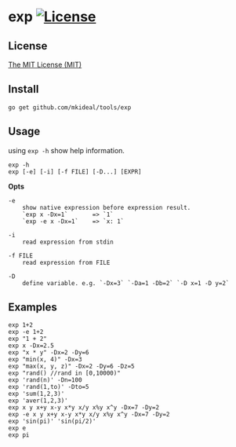 # exp [![License](http://img.shields.io/badge/license-mit-blue.svg?style=flat-square)](https://raw.githubusercontent.com/mkideal/tools/master/LICENSE)

## License

[The MIT License (MIT)](https://raw.githubusercontent.com/mkideal/tools/master/LICENSE)

## Install

```shell
go get github.com/mkideal/tools/exp
```

## Usage

using `exp -h` show help information.

```
exp -h
exp [-e] [-i] [-f FILE] [-D...] [EXPR]
```

**Opts**

```
-e
	show native expression before expression result.
	`exp x -Dx=1`		=> `1`
	`exp -e x -Dx=1`	=> `x: 1`

-i
	read expression from stdin

-f FILE
	read expression from FILE

-D
	define variable. e.g. `-Dx=3` `-Da=1 -Db=2` `-D x=1 -D y=2`
```

## Examples

```shell
exp 1+2
exp -e 1+2
exp "1 + 2"
exp x -Dx=2.5
exp "x * y" -Dx=2 -Dy=6
exp "min(x, 4)" -Dx=3
exp "max(x, y, z)" -Dx=2 -Dy=6 -Dz=5
exp "rand() //rand in [0,10000)"
exp 'rand(n)' -Dn=100
exp 'rand(1,to)' -Dto=5
exp 'sum(1,2,3)'
exp 'aver(1,2,3)'
exp x y x+y x-y x*y x/y x%y x^y -Dx=7 -Dy=2
exp -e x y x+y x-y x*y x/y x%y x^y -Dx=7 -Dy=2
exp 'sin(pi)' 'sin(pi/2)'
exp e
exp pi
```
